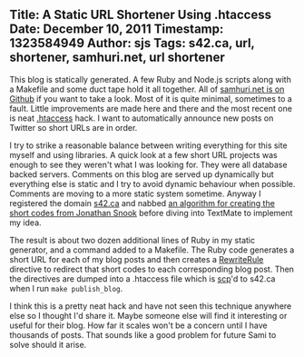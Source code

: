 Title: A Static URL Shortener Using .htaccess
Date: December 10, 2011
Timestamp: 1323584949
Author: sjs
Tags: s42.ca, url, shortener, samhuri.net, url shortener
----

This blog is statically generated. A few Ruby and Node.js scripts along with a Makefile and some duct tape hold it all together. All of [samhuri.net is on Github][GH] if you want to take a look. Most of it is quite minimal, sometimes to a fault. Little improvements are made here and there and the most recent one is neat [.htaccess][htaccess-wiki] hack. I want to automatically announce new posts on Twitter so short URLs are in order.

I try to strike a reasonable balance between writing everything for this site myself and using libraries. A quick look at a few short URL projects was enough to see they weren't what I was looking for. They were all database backed servers. Comments on this blog are served up dynamically but everything else is static and I try to avoid dynamic behaviour when possible. Comments are moving to a more static system sometime. Anyway I registered the domain [s42.ca][s42] and nabbed [an algorithm for creating the short codes from Jonathan Snook][snook] before diving into TextMate to implement my idea.

The result is about two dozen additional lines of Ruby in my static generator, and a command added to a Makefile. The Ruby code generates a short URL for each of my blog posts and then creates a [RewriteRule][RewriteRule] directive to redirect that short codes to each corresponding blog post. Then the directives are dumped into a .htaccess file which is [scp][scp]'d to s42.ca when I run `make publish_blog`.

<script src="https://gist.github.com/1458844.js"></script>

I think this is a pretty neat hack and have not seen this technique anywhere else so I thought I'd share it. Maybe someone else will find it interesting or useful for their blog. How far it scales won't be a concern until I have thousands of posts. That sounds like a good problem for future Sami to solve should it arise.

[GH]: https://github.com/samsonjs/samhuri.net
[htaccess-wiki]: http://en.wikipedia.org/wiki/Htaccess
[s42]: http://s42.ca
[snook]: http://snook.ca/archives/php/url-shortener
[RewriteRule]: http://httpd.apache.org/docs/current/mod/mod_rewrite.html#rewriterule
[scp]: http://en.wikipedia.org/wiki/Secure_copy
